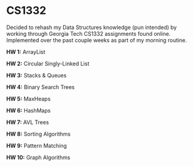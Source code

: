 # CS1332

Decided to rehash my Data Structures knowledge (pun intended) by working through Georgia Tech CS1332 assignments found online. 
Implemented over the past couple weeks as part of my morning routine.

__HW 1:__ ArrayList

__HW 2:__ Circular Singly-Linked List

__HW 3:__ Stacks & Queues

__HW 4:__ Binary Search Trees

__HW 5:__ MaxHeaps

__HW 6:__ HashMaps

__HW 7:__ AVL Trees

__HW 8:__ Sorting Algorithms

__HW 9:__ Pattern Matching

__HW 10:__ Graph Algorithms
